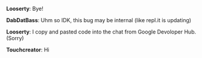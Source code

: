 **Looserty**: Bye!

**DabDatBass**: Uhm so IDK, this bug may be internal (like repl.it is updating)

**Looserty**: I copy and pasted code into the chat from Google Devoloper Hub. (Sorry)

**Touchcreator**: Hi